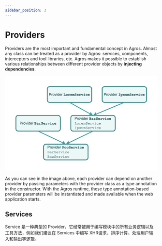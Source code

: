 ```yaml
---
sidebar_position: 3
---
```


# Providers

Providers are the most important and fundamental concept in Agros. Almost any class can be treated as a provider by Agros: services, components, interceptors and tool libraries, etc. Agros makes it possible to establish various relationships between different provider objects by **injecting dependencies**.

![providers](/img/providers.png)

As you can see in the image above, each provider can depend on another provider by passing parameters with the provider class as a type annotation in the constructor. With the Agros runtime, these type annotation-based provider parameters will be instantiated and made available when the web application starts.

## Services

Service 是一种典型的 Provider，它经常被用于编写模块中的所有业务逻辑以及工具方法，例如我们建议在 Services 中编写 XHR请求、排序计算、处理用户输入和输出等逻辑。
